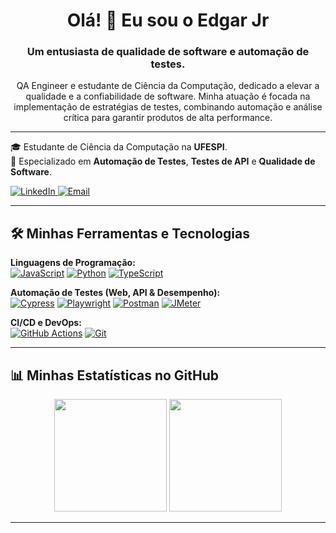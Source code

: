 
<h1 align="center">Olá! 👋 Eu sou o Edgar Jr</h1>
<h3 align="center">Um entusiasta de qualidade de software e automação de testes.</h3>

<p align="center">
QA Engineer e estudante de Ciência da Computação, dedicado a elevar a qualidade e a confiabilidade de software. Minha atuação é focada na implementação de estratégias de testes, combinando automação e análise crítica para garantir produtos de alta performance.</p>

---

<p align="left">
  🎓 Estudante de Ciência da Computação na <b>UFESPI</b>.
  <br/>
  🔬 Especializado em <b>Automação de Testes</b>, <b>Testes de API</b> e <b>Qualidade de Software</b>.
  <br/>
  

<p align="left">
  <a href="https://www.linkedin.com/in/SEU_LINKEDIN_AQUI/" target="_blank">
    <img src="https://img.shields.io/badge/LinkedIn-0077B5?style=for-the-badge&logo=linkedin&logoColor=white" alt="LinkedIn"/>
  </a>
  <a href="mailto:edgarnsjunior@hotmail.com">
    <img src="https://img.shields.io/badge/Email-D14836?style=for-the-badge&logo=gmail&logoColor=white" alt="Email"/>
  </a>
</p>

---

## 🛠️ Minhas Ferramentas e Tecnologias

<p align="left">
  <b>Linguagens de Programação:</b><br>
  <a href="#"><img alt="JavaScript" src="https://img.shields.io/badge/JavaScript-F7DF1E?style=for-the-badge&logo=javascript&logoColor=black"></a>
  <a href="#"><img alt="Python" src="https://img.shields.io/badge/Python-3776AB?style=for-the-badge&logo=python&logoColor=white"></a>
  <a href="#"><img alt="TypeScript" src="https://img.shields.io/badge/TypeScript-3178C6?style=for-the-badge&logo=typescript&logoColor=white"></a>
</p>

<p align="left">
  <b>Automação de Testes (Web, API & Desempenho):</b><br>
  <a href="#"><img alt="Cypress" src="https://img.shields.io/badge/Cypress-17202C?style=for-the-badge&logo=cypress&logoColor=white"></a>
  <a href="#"><img alt="Playwright" src="https://img.shields.io/badge/Playwright-45ba4b?style=for-the-badge&logo=playwright&logoColor=white"></a>
  <a href="#"><img alt="Postman" src="https://img.shields.io/badge/Postman-FF6C37?style=for-the-badge&logo=postman&logoColor=white"></a>
  <a href="#"><img alt="JMeter" src="https://img.shields.io/badge/JMeter-D22128?style=for-the-badge&logo=apachejmeter&logoColor=white"></a>
</p>

<p align="left">
  <b>CI/CD e DevOps:</b><br>
  <a href="#"><img alt="GitHub Actions" src="https://img.shields.io/badge/GitHub_Actions-2088FF?style=for-the-badge&logo=github-actions&logoColor=white"></a>
  <a href="#"><img alt="Git" src="https://img.shields.io/badge/Git-F05032?style=for-the-badge&logo=git&logoColor=white"></a>
</p>

---

## 📊 Minhas Estatísticas no GitHub

<p align="center">
  <img height="180em" src="https://github-readme-stats.vercel.app/api?username=edg4rjr1&show_icons=true&theme=dracula&include_all_commits=true&count_private=true"/>
  <img height="180em" src="https://github-readme-stats.vercel.app/api/top-langs/?username=edg4rjr1&layout=compact&langs_count=7&theme=dracula"/>
</p>

---
